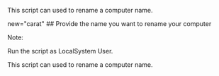 This script can used to rename a computer name.

new="carat"   ## Provide the name you want to rename your computer

Note:

Run the script as LocalSystem User.


This script can used to rename a computer name.